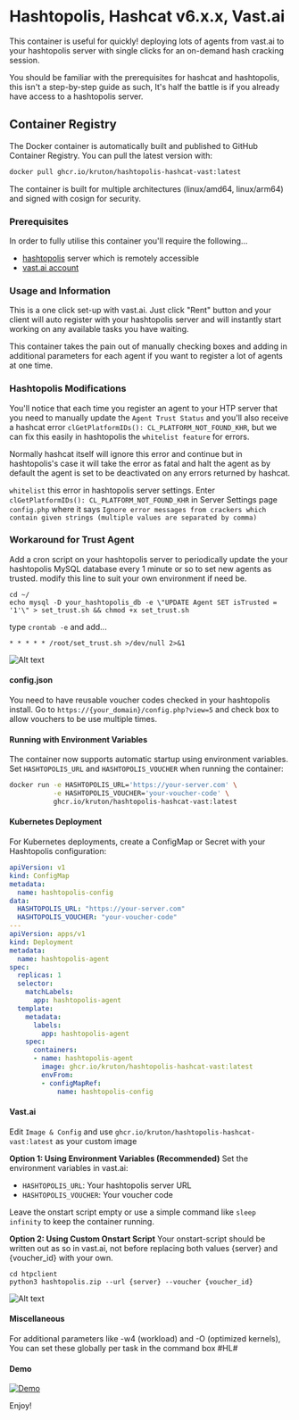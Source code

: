 # Hashtopolis, Hashcat v6.x.x, Vast.ai

This container is useful for quickly! deploying lots of agents from vast.ai to your hashtopolis server with single clicks for an on-demand hash cracking session.

You should be familiar with the prerequisites for hashcat and hashtopolis, this isn't a step-by-step guide as such, It's half the battle is if you already have access to a hashtopolis server.

## Container Registry

The Docker container is automatically built and published to GitHub Container Registry. You can pull the latest version with:

```bash
docker pull ghcr.io/kruton/hashtopolis-hashcat-vast:latest
```

The container is built for multiple architectures (linux/amd64, linux/arm64) and signed with cosign for security.

### Prerequisites

In order to fully utilise this container you'll require the following...

* [hashtopolis](https://github.com/s3inlc/hashtopolis/)
server which is remotely accessible
* [vast.ai account](https://vast.ai/)

### Usage and Information

This is a one click set-up with vast.ai. Just click "Rent" button and your client will auto register with your hashtopolis server and will instantly start working on any available tasks you have waiting.

This container takes the pain out of manually checking boxes and adding in additional parameters for each agent if you want to register a lot of agents at one time.

### Hashtopolis Modifications

You'll notice that each time you register an agent to your HTP server that you need to manually update the `Agent Trust Status` and you'll also receive a hashcat error `clGetPlatformIDs(): CL_PLATFORM_NOT_FOUND_KHR`, but we can fix this easily in hashtopolis the `whitelist feature` for errors.

Normally hashcat itself will ignore this error and continue but in hashtopolis's case it will take the error as fatal and halt the agent as by default the agent is set to be deactivated on any errors returned by hashcat.

`whitelist` this error in hashtopolis server settings. Enter `clGetPlatformIDs(): CL_PLATFORM_NOT_FOUND_KHR` in Server Settings page `config.php` where it says `Ignore error messages from crackers which contain given strings (multiple values are separated by comma)`

### Workaround for Trust Agent

Add a cron script on your hashtopolis server to periodically update the your hashtopolis MySQL database every 1 minute or so to set new agents as trusted. 
modify this line to suit your own environment if need be.
```
cd ~/
echo mysql -D your_hashtopolis_db -e \"UPDATE Agent SET isTrusted = '1'\" > set_trust.sh && chmod +x set_trust.sh
```
type `crontab -e` and add...

`* * * * * /root/set_trust.sh >/dev/null 2>&1`

![Alt text](https://i.ibb.co/n7VSmP8/cron1.png)

#### config.json

You need to have reusable voucher codes checked in your hashtopolis install.
Go to `https://{your_domain}/config.php?view=5` and check box to allow vouchers to be use multiple times.

#### Running with Environment Variables

The container now supports automatic startup using environment variables. Set `HASHTOPOLIS_URL` and `HASHTOPOLIS_VOUCHER` when running the container:

```bash
docker run -e HASHTOPOLIS_URL='https://your-server.com' \
           -e HASHTOPOLIS_VOUCHER='your-voucher-code' \
           ghcr.io/kruton/hashtopolis-hashcat-vast:latest
```

#### Kubernetes Deployment

For Kubernetes deployments, create a ConfigMap or Secret with your Hashtopolis configuration:

```yaml
apiVersion: v1
kind: ConfigMap
metadata:
  name: hashtopolis-config
data:
  HASHTOPOLIS_URL: "https://your-server.com"
  HASHTOPOLIS_VOUCHER: "your-voucher-code"
---
apiVersion: apps/v1
kind: Deployment
metadata:
  name: hashtopolis-agent
spec:
  replicas: 1
  selector:
    matchLabels:
      app: hashtopolis-agent
  template:
    metadata:
      labels:
        app: hashtopolis-agent
    spec:
      containers:
      - name: hashtopolis-agent
        image: ghcr.io/kruton/hashtopolis-hashcat-vast:latest
        envFrom:
        - configMapRef:
            name: hashtopolis-config
```

#### Vast.ai

Edit `Image & Config` and use `ghcr.io/kruton/hashtopolis-hashcat-vast:latest` as your custom image

**Option 1: Using Environment Variables (Recommended)**
Set the environment variables in vast.ai:
- `HASHTOPOLIS_URL`: Your hashtopolis server URL
- `HASHTOPOLIS_VOUCHER`: Your voucher code

Leave the onstart script empty or use a simple command like `sleep infinity` to keep the container running.

**Option 2: Using Custom Onstart Script**
Your onstart-script should be written out as so in vast.ai, not before replacing both values {server} and {voucher_id} with your own.
```
cd htpclient
python3 hashtopolis.zip --url {server} --voucher {voucher_id}
```

![Alt text](https://i.ibb.co/hYZ6Mqh/vast.png)

#### Miscellaneous

For additional parameters like -w4 (workload) and -O (optimized kernels), You can set these globally per task in the command box #HL#

#### Demo

[![Demo](https://img.youtube.com/vi/A1QrUVy7UZ0/0.jpg)](https://www.youtube.com/watch?v=A1QrUVy7UZ0 "Demo")

Enjoy!
